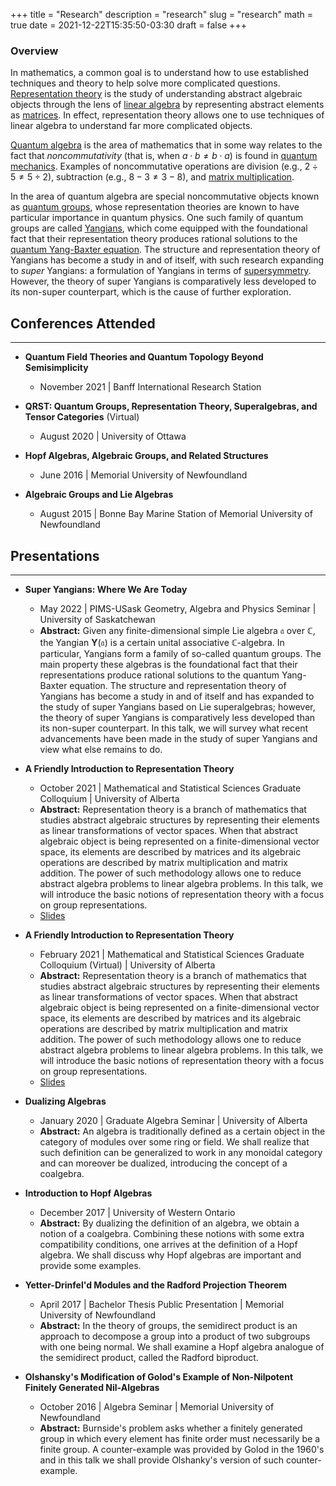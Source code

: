 +++
title = "Research"
description = "research"
slug = "research"
math = true
date = 2021-12-22T15:35:50-03:30
draft = false
+++

### Overview

In mathematics, a common goal is to understand how to use established techniques and theory to help solve more complicated questions. [Representation theory](https://en.wikipedia.org/wiki/Representation_theory) is the study of understanding abstract algebraic objects through the lens of [linear algebra](https://en.wikipedia.org/wiki/Linear_algebra) by representing abstract elements as [matrices](https://en.wikipedia.org/wiki/Matrix_(mathematics)). In effect, representation theory allows one to use techniques of linear algebra to understand far more complicated objects.

[Quantum algebra](https://en.wikipedia.org/wiki/Quantum_algebra) is the area of mathematics that in some way relates to the fact that *noncommutativity* (that is, when $a \cdot b \neq b \cdot a$) is found in [quantum mechanics](https://en.wikipedia.org/wiki/Quantum_mechanics). Examples of noncommutative operations are division (e.g., $2 \div 5 \neq 5 \div 2$), subtraction (e.g., $8-3 \neq 3-8$), and [matrix multiplication](https://en.wikipedia.org/wiki/Matrix_multiplication).

In the area of quantum algebra are special noncommutative objects known as [quantum groups](https://en.wikipedia.org/wiki/Quantum_group), whose representation theories are known to have particular importance in quantum physics. One such family of quantum groups are called [Yangians](https://en.wikipedia.org/wiki/Yangian), which come equipped with the foundational fact that their representation theory produces rational solutions to the [quantum Yang-Baxter equation](https://en.wikipedia.org/wiki/Yang–Baxter_equation). The structure and representation theory of Yangians has become a study in and of itself, with such research expanding to *super* Yangians: a formulation of Yangians in terms of [supersymmetry](https://en.wikipedia.org/wiki/Supersymmetry). However, the theory of super Yangians is comparatively less developed to its non-super counterpart, which is the cause of further exploration.

<!-- ### In Detail

Given any finite-dimensional complex simple Lie algebra $\mathfrak{g}$, the Yangian $Y_{\hbar}(\mathfrak{g})$ is a unital associative $\mathbb{C}$-algebra depending on some ancillary parameter $\hbar$, which when specializing $\hbar$ to a certain complex number, becomes the universal enveloping algebra $\mathfrak{U}(\mathfrak{g}[z])$ of the polynomial current algebra $\mathfrak{g}[z]$. In short, the Yangian $Y_{\hbar}(\mathfrak{g})$ is a (Hopf) algebra deformation, or more accurately a homogeneous quantization, of $\mathfrak{U}(\mathfrak{g}[z])$.

Yangians are examples of affine quantum groups, meaning that they are (noncommutative and noncocommutative) pseudo-quasitriangular Hopf algebras. They were first formally introduced by V. Drinfel'd who named such in honour of the physicist C. N. Yang. However, these algebraic structures arose earlier in terms of their representations in mathematical physics within the context of [integrable quantum field theory](https://en.wikipedia.org/wiki/Quantum_inverse_scattering_method).

$R_{12}(u_{1},u_{2})R_{13}(u_{1},u_{3})R_{23}(u_{2},u_{3})=R_{23}(u_{2},u_{3})R_{13}(u_{1},u_{3})R_{12}(u_{1},u_{2})$ -->

## Conferences Attended

---

+ **Quantum Field Theories and Quantum Topology Beyond Semisimplicity**
  + November 2021 | Banff International Research Station

+ **QRST: Quantum Groups, Representation Theory, Superalgebras, and Tensor Categories** (Virtual)
  + August 2020 | University of Ottawa

+ **Hopf Algebras, Algebraic Groups, and Related Structures**
  + June 2016 | Memorial University of Newfoundland

+ **Algebraic Groups and Lie Algebras**
  + August 2015 | Bonne Bay Marine Station of Memorial University of Newfoundland

## Presentations

---

+ **Super Yangians: Where We Are Today**
  + May 2022 | PIMS-USask Geometry, Algebra and Physics Seminar | University of Saskatchewan
  + **Abstract:** Given any finite-dimensional simple Lie algebra $\mathfrak{a}$ over $\mathbb{C}$, the Yangian $\mathbf{Y}(\mathfrak{a})$ is a certain unital associative $\mathbb{C}$-algebra. In particular, Yangians form a family of so-called quantum groups. The main property these algebras is the foundational fact that their representations produce rational solutions to the quantum Yang-Baxter equation. The structure and representation theory of Yangians has become a study in and of itself and has expanded to the study of super Yangians based on Lie superalgebras; however, the theory of super Yangians is comparatively less developed than its non-super counterpart. In this talk, we will survey what recent advancements have been made in the study of super Yangians and view what else remains to do.

+ **A Friendly Introduction to Representation Theory**
  + October 2021 | Mathematical and Statistical Sciences Graduate Colloquium | University of Alberta
  + **Abstract:** Representation theory is a branch of mathematics that studies abstract algebraic structures by representing their elements as linear transformations of vector spaces. When that abstract algebraic object is being represented on a finite-dimensional vector space, its elements are described by matrices and its algebraic operations are described by matrix multiplication and matrix addition. The power of such methodology allows one to reduce abstract algebra problems to linear algebra problems. In this talk, we will introduce the basic notions of representation theory with a focus on group representations.
  + [Slides](/RepTheoryPresentation.pdf)

+ **A Friendly Introduction to Representation Theory**
  + February 2021 | Mathematical and Statistical Sciences Graduate Colloquium (Virtual) | University of Alberta
  + **Abstract:** Representation theory is a branch of mathematics that studies abstract algebraic structures by representing their elements as linear transformations of vector spaces. When that abstract algebraic object is being represented on a finite-dimensional vector space, its elements are described by matrices and its algebraic operations are described by matrix multiplication and matrix addition. The power of such methodology allows one to reduce abstract algebra problems to linear algebra problems. In this talk, we will introduce the basic notions of representation theory with a focus on group representations.
  + [Slides](/RepTheoryPresentation.pdf)

+ **Dualizing Algebras**
  + January 2020 | Graduate Algebra Seminar | University of Alberta
  + **Abstract:** An algebra is traditionally defined as a certain object in the category of modules over some ring or field. We shall realize that such definition can be generalized to work in any monoidal category and can moreover be dualized, introducing the concept of a coalgebra.

+ **Introduction to Hopf Algebras**
  + December 2017 | University of Western Ontario
  + **Abstract:** By dualizing the definition of an algebra, we obtain a notion of a coalgebra. Combining these notions with some extra compatibility conditions, one arrives at the definition of a Hopf algebra. We shall discuss why Hopf algebras are important and provide some examples.

+ **Yetter-Drinfel'd Modules and the Radford Projection Theorem**
  + April 2017 | Bachelor Thesis Public Presentation | Memorial University of Newfoundland
  + **Abstract:** In the theory of groups, the semidirect product is an approach to decompose a group into a product of two subgroups with one being normal. We shall examine a Hopf algebra analogue of the semidirect product, called the Radford biproduct. 


+ **Olshansky's Modification of Golod's Example of Non-Nilpotent Finitely Generated Nil-Algebras**
  + October 2016 | Algebra Seminar | Memorial University of Newfoundland
  + **Abstract:** Burnside's problem asks whether a finitely generated group in which every element has finite order must necessarily be a finite group. A counter-example was provided by Golod in the 1960's and in this talk we shall provide Olshanky's version of such counter-example.

